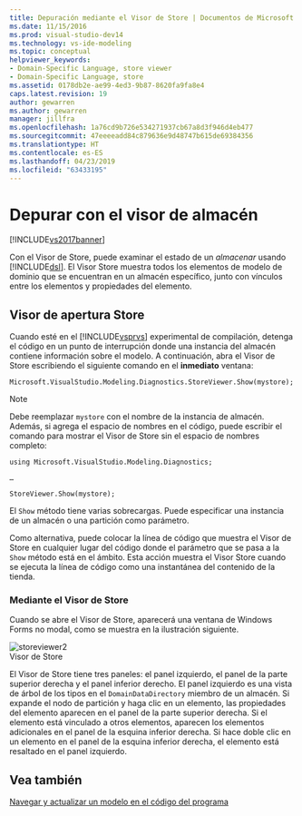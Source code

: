 ```yaml
---
title: Depuración mediante el Visor de Store | Documentos de Microsoft
ms.date: 11/15/2016
ms.prod: visual-studio-dev14
ms.technology: vs-ide-modeling
ms.topic: conceptual
helpviewer_keywords:
- Domain-Specific Language, store viewer
- Domain-Specific Language, store
ms.assetid: 0178db2e-ae99-4ed3-9b87-8620fa9fa8e4
caps.latest.revision: 19
author: gewarren
ms.author: gewarren
manager: jillfra
ms.openlocfilehash: 1a76cd9b726e534271937cb67a8d3f946d4eb477
ms.sourcegitcommit: 47eeeeadd84c879636e9d48747b615de69384356
ms.translationtype: HT
ms.contentlocale: es-ES
ms.lasthandoff: 04/23/2019
ms.locfileid: "63433195"
---
```

# <a name="debugging-by-using-the-store-viewer"></a>Depurar con el visor de almacén
[!INCLUDE[vs2017banner](../includes/vs2017banner.md)]

Con el Visor de Store, puede examinar el estado de un *almacenar* usando [!INCLUDE[dsl](../includes/dsl-md.md)]. El Visor Store muestra todos los elementos de modelo de dominio que se encuentran en un almacén específico, junto con vínculos entre los elementos y propiedades del elemento.  
  
## <a name="opening-store-viewer"></a>Visor de apertura Store  
 Cuando esté en el [!INCLUDE[vsprvs](../includes/vsprvs-md.md)] experimental de compilación, detenga el código en un punto de interrupción donde una instancia del almacén contiene información sobre el modelo. A continuación, abra el Visor de Store escribiendo el siguiente comando en el **inmediato** ventana:  
  
```  
Microsoft.VisualStudio.Modeling.Diagnostics.StoreViewer.Show(mystore);  
```  
  
> [!NOTE]
> Debe reemplazar `mystore` con el nombre de la instancia de almacén. Además, si agrega el espacio de nombres en el código, puede escribir el comando para mostrar el Visor de Store sin el espacio de nombres completo:  
>   
> `using Microsoft.VisualStudio.Modeling.Diagnostics;`  
>   
> `…`  
>   
> `StoreViewer.Show(mystore);`  
  
 El `Show` método tiene varias sobrecargas. Puede especificar una instancia de un almacén o una partición como parámetro.  
  
 Como alternativa, puede colocar la línea de código que muestra el Visor de Store en cualquier lugar del código donde el parámetro que se pasa a la `Show` método está en el ámbito. Esta acción muestra el Visor Store cuando se ejecuta la línea de código como una instantánea del contenido de la tienda.  
  
### <a name="using-store-viewer"></a>Mediante el Visor de Store  
 Cuando se abre el Visor de Store, aparecerá una ventana de Windows Forms no modal, como se muestra en la ilustración siguiente.  
  
 ![](../modeling/media/storeviewer2.png "storeviewer2")  
Visor de Store  
  
 El Visor de Store tiene tres paneles: el panel izquierdo, el panel de la parte superior derecha y el panel inferior derecho. El panel izquierdo es una vista de árbol de los tipos en el `DomainDataDirectory` miembro de un almacén. Si expande el nodo de partición y haga clic en un elemento, las propiedades del elemento aparecen en el panel de la parte superior derecha. Si el elemento está vinculado a otros elementos, aparecen los elementos adicionales en el panel de la esquina inferior derecha. Si hace doble clic en un elemento en el panel de la esquina inferior derecha, el elemento está resaltado en el panel izquierdo.  
  
## <a name="see-also"></a>Vea también  
 [Navegar y actualizar un modelo en el código del programa](../modeling/navigating-and-updating-a-model-in-program-code.md)
